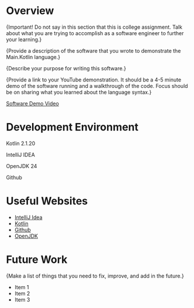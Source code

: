 # Overview

{Important! Do not say in this section that this is college assignment. Talk about what you are trying to accomplish as a software engineer to further your learning.}

{Provide a description of the software that you wrote to demonstrate the Main.Kotlin language.}

{Describe your purpose for writing this software.}

{Provide a link to your YouTube demonstration. It should be a 4-5 minute demo of the software running and a walkthrough of the code. Focus should be on sharing what you learned about the language syntax.}

[Software Demo Video](http://youtube.link.goes.here)

# Development Environment

Kotlin 2.1.20

IntelliJ IDEA

OpenJDK 24

Github

# Useful Websites

- [IntelliJ Idea](https://www.jetbrains.com/help/idea/getting-started.html)
- [Kotlin](https://kotlinlang.org/docs/home.html)
- [Github](https://docs.github.com/en)
- [OpenJDK](https://openjdk.org/)

# Future Work

{Make a list of things that you need to fix, improve, and add in the future.}

- Item 1
- Item 2
- Item 3
